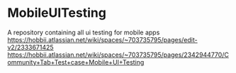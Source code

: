 # MobileUITesting
A repository containing all ui testing for mobile apps
https://hobbii.atlassian.net/wiki/spaces/~703735795/pages/edit-v2/2333671425
https://hobbii.atlassian.net/wiki/spaces/~703735795/pages/2342944770/Community+Tab+Test+case+Mobile+UI+Testing
